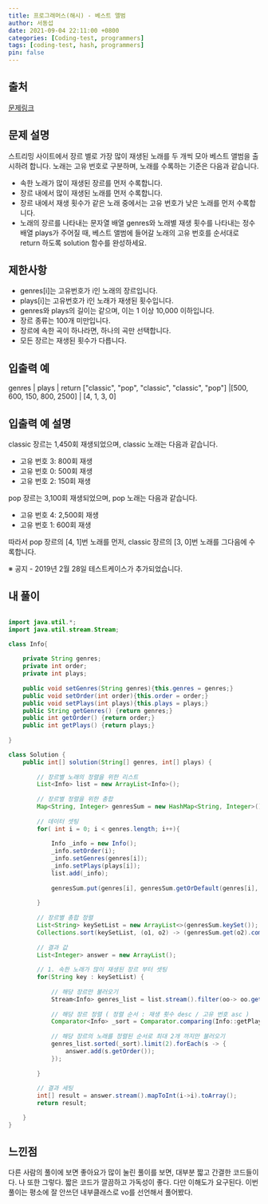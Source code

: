 ```yaml
---
title: 프로그래머스(해시) - 베스트 앨범
author: 서동섭
date: 2021-09-04 22:11:00 +0800
categories: [Coding-test, programmers]
tags: [coding-test, hash, programmers]
pin: false
---
```


## 출처

<a target="_blank" href="https://programmers.co.kr/learn/courses/30/lessons/42579">문제링크</a>

## 문제 설명

스트리밍 사이트에서 장르 별로 가장 많이 재생된 노래를 두 개씩 모아 베스트 앨범을 출시하려 합니다. 노래는 고유 번호로 구분하며, 노래를 수록하는 기준은 다음과 같습니다.

- 속한 노래가 많이 재생된 장르를 먼저 수록합니다.
- 장르 내에서 많이 재생된 노래를 먼저 수록합니다.
- 장르 내에서 재생 횟수가 같은 노래 중에서는 고유 번호가 낮은 노래를 먼저 수록합니다.
- 노래의 장르를 나타내는 문자열 배열 genres와 노래별 재생 횟수를 나타내는 정수 배열 plays가 주어질 때, 베스트 앨범에 들어갈 노래의 고유 번호를 순서대로 return 하도록 solution 함수를 완성하세요.

## 제한사항

- genres[i]는 고유번호가 i인 노래의 장르입니다.
- plays[i]는 고유번호가 i인 노래가 재생된 횟수입니다.
- genres와 plays의 길이는 같으며, 이는 1 이상 10,000 이하입니다.
- 장르 종류는 100개 미만입니다.
- 장르에 속한 곡이 하나라면, 하나의 곡만 선택합니다.
- 모든 장르는 재생된 횟수가 다릅니다.

## 입출력 예

genres  |	plays   |	return
["classic", "pop", "classic", "classic", "pop"]	|[500, 600, 150, 800, 2500] |   [4, 1, 3, 0]

## 입출력 예 설명

classic 장르는 1,450회 재생되었으며, classic 노래는 다음과 같습니다.

- 고유 번호 3: 800회 재생
- 고유 번호 0: 500회 재생
- 고유 번호 2: 150회 재생

pop 장르는 3,100회 재생되었으며, pop 노래는 다음과 같습니다.

- 고유 번호 4: 2,500회 재생
- 고유 번호 1: 600회 재생

따라서 pop 장르의 [4, 1]번 노래를 먼저, classic 장르의 [3, 0]번 노래를 그다음에 수록합니다.

※ 공지 - 2019년 2월 28일 테스트케이스가 추가되었습니다.

## 내 풀이

```java

import java.util.*;
import java.util.stream.Stream;

class Info{
    
    private String genres;
    private int order;
    private int plays;
    
    public void setGenres(String genres){this.genres = genres;} 
    public void setOrder(int order){this.order = order;} 
    public void setPlays(int plays){this.plays = plays;}     
    public String getGenres() {return genres;}
    public int getOrder() {return order;}
    public int getPlays() {return plays;}
    
}

class Solution {
    public int[] solution(String[] genres, int[] plays) {
        
        // 장르별 노래의 정렬을 위한 리스트
        List<Info> list = new ArrayList<Info>();  
        
        // 장르별 정렬을 위한 총합 
        Map<String, Integer> genresSum = new HashMap<String, Integer>();
        
        // 데이터 셋팅
        for( int i = 0; i < genres.length; i++){
            
            Info _info = new Info();
            _info.setOrder(i);
            _info.setGenres(genres[i]);
            _info.setPlays(plays[i]);
            list.add(_info);
           
            genresSum.put(genres[i], genresSum.getOrDefault(genres[i], 0 ) + plays[i]); 
            
        }
        
        // 장르별 총합 정렬
        List<String> keySetList = new ArrayList<>(genresSum.keySet());
        Collections.sort(keySetList, (o1, o2) -> (genresSum.get(o2).compareTo(genresSum.get(o1))));           
        
        // 결과 값
        List<Integer> answer = new ArrayList();
        
        // 1. 속한 노래가 많이 재생된 장르 부터 셋팅
        for(String key : keySetList) {            
            
            // 해당 장르만 불러오기
            Stream<Info> genres_list = list.stream().filter(oo-> oo.getGenres().equals(key) );
            
            // 해당 장르 정렬 ( 정렬 순서 : 재생 횟수 desc / 고유 번호 asc )
            Comparator<Info> _sort = Comparator.comparing(Info::getPlays).reversed().thenComparing(Info::getOrder);          
            
            // 해당 장르의 노래를 정렬된 순서로 최대 2개 까지만 불러오기
            genres_list.sorted(_sort).limit(2).forEach(s -> {                  
                answer.add(s.getOrder());         
            });            
            
		}   
        
        // 결과 세팅
        int[] result = answer.stream().mapToInt(i->i).toArray();        
        return result;

    }
}
```

## 느낀점

다른 사람의 풀이에 보면 좋아요가 많이 눌린 풀이를 보면, 대부분 짧고 간결한 코드들이다.
나 또한 그렇다. 짧은 코드가 깔끔하고 가독성이 좋다. 다만 이해도가 요구된다.
이번 풀이는 평소에 잘 안쓰던 내부클래스로 vo를 선언해서 풀어봤다.
